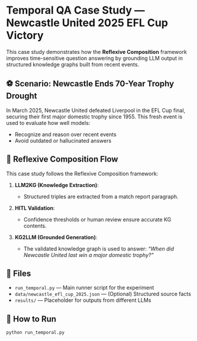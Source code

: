# Temporal QA Case Study — Newcastle United 2025 EFL Cup Victory

This case study demonstrates how the **Reflexive Composition** framework improves time-sensitive question answering by grounding LLM output in structured knowledge graphs built from recent events.

## ⚽ Scenario: Newcastle Ends 70-Year Trophy Drought

In March 2025, Newcastle United defeated Liverpool in the EFL Cup final, securing their first major domestic trophy since 1955. This fresh event is used to evaluate how well models:
- Recognize and reason over recent events
- Avoid outdated or hallucinated answers

## 🔁 Reflexive Composition Flow

This case study follows the Reflexive Composition framework:

1. **LLM2KG (Knowledge Extraction)**:
   - Structured triples are extracted from a match report paragraph.

2. **HITL Validation**:
   - Confidence thresholds or human review ensure accurate KG contents.

3. **KG2LLM (Grounded Generation)**:
   - The validated knowledge graph is used to answer:
     _“When did Newcastle United last win a major domestic trophy?”_

## 📁 Files

- `run_temporal.py` — Main runner script for the experiment
- `data/newcastle_efl_cup_2025.json` — (Optional) Structured source facts
- `results/` — Placeholder for outputs from different LLMs

## 🚀 How to Run

```bash
python run_temporal.py